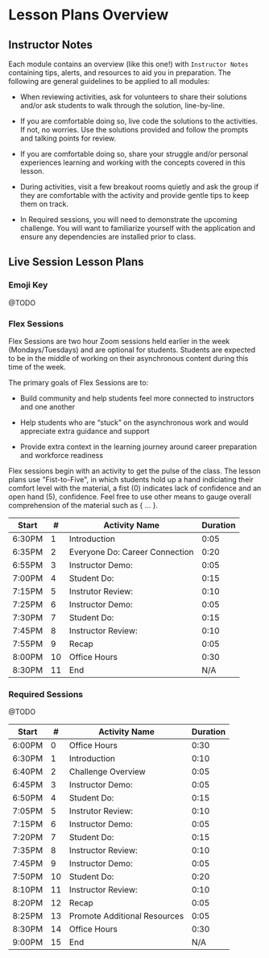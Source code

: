 # Lesson Plans Overview

## Instructor Notes

Each module contains an overview (like this one!) with `Instructor Notes` containing tips, alerts, and resources to aid you in preparation. The following are general guidelines to be applied to all modules:

- When reviewing activities, ask for volunteers to share their solutions and/or ask students to walk through the solution, line-by-line.

- If you are comfortable doing so, live code the solutions to the activities. If not, no worries. Use the solutions provided and follow the prompts and talking points for review.

- If you are comfortable doing so, share your struggle and/or personal experiences learning and working with the concepts covered in this lesson.

- During activities, visit a few breakout rooms quietly and ask the group if they are comfortable with the activity and provide gentle tips to keep them on track.

- In Required sessions, you will need to demonstrate the upcoming challenge. You will want to familiarize yourself with the application and ensure any dependencies are installed prior to class.

## Live Session Lesson Plans

### Emoji Key

@TODO

### Flex Sessions

Flex Sessions are two hour Zoom sessions held earlier in the week (Mondays/Tuesdays) and are optional for students. Students are expected to be in the middle of working on their asynchronous content during this time of the week.

The primary goals of Flex Sessions are to:

- Build community and help students feel more connected to instructors and one another

- Help students who are “stuck” on the asynchronous work and would appreciate extra guidance and support

- Provide extra context in the learning journey around career preparation and workforce readiness

Flex sessions begin with an activity to get the pulse of the class. The lesson plans use "Fist-to-Five", in which students hold up a hand indiciating their comfort level with the material, a fist (0) indicates lack of confidence and an open hand (5), confidence. Feel free to use other means to gauge overall comprehension of the material such as { ... }.

| Start  | #   | Activity Name                  | Duration |
| ------ | --- | ------------------------------ | -------- |
| 6:30PM | 1   | Introduction                   | 0:05     |
| 6:35PM | 2   | Everyone Do: Career Connection | 0:20     |
| 6:55PM | 3   | Instructor Demo:               | 0:05     |
| 7:00PM | 4   | Student Do:                    | 0:15     |
| 7:15PM | 5   | Instrutor Review:              | 0:10     |
| 7:25PM | 6   | Instructor Demo:               | 0:05     |
| 7:30PM | 7   | Student Do:                    | 0:15     |
| 7:45PM | 8   | Instructor Review:             | 0:10     |
| 7:55PM | 9   | Recap                          | 0:05     |
| 8:00PM | 10  | Office Hours                   | 0:30     |
| 8:30PM | 11  | End                            | N/A      |

### Required Sessions

@TODO

| Start  | #   | Activity Name                | Duration |
| ------ | --- | ---------------------------- | -------- |
| 6:00PM | 0   | Office Hours                 | 0:30     |
| 6:30PM | 1   | Introduction                 | 0:10     |
| 6:40PM | 2   | Challenge Overview           | 0:05     |
| 6:45PM | 3   | Instructor Demo:             | 0:05     |
| 6:50PM | 4   | Student Do:                  | 0:15     |
| 7:05PM | 5   | Instrutor Review:            | 0:10     |
| 7:15PM | 6   | Instructor Demo:             | 0:05     |
| 7:20PM | 7   | Student Do:                  | 0:15     |
| 7:35PM | 8   | Instructor Review:           | 0:10     |
| 7:45PM | 9   | Instructor Demo:             | 0:05     |
| 7:50PM | 10  | Student Do:                  | 0:20     |
| 8:10PM | 11  | Instructor Review:           | 0:10     |
| 8:20PM | 12  | Recap                        | 0:05     |
| 8:25PM | 13  | Promote Additional Resources | 0:05     |
| 8:30PM | 14  | Office Hours                 | 0:30     |
| 9:00PM | 15  | End                          | N/A      |
